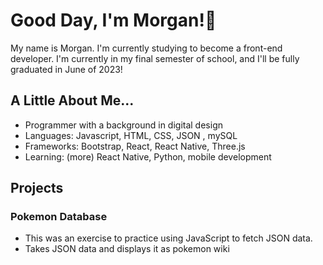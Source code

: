 # Good Day, I'm Morgan!🌼

My name is Morgan. I'm currently studying to become a front-end developer. I'm currently in my final semester of school, and I'll be fully graduated in June of 2023!

## A Little About Me...

- Programmer with a background in digital design
- Languages: Javascript, HTML, CSS, JSON , mySQL
- Frameworks: Bootstrap, React, React Native, Three.js
- Learning: (more) React Native, Python, mobile development

## Projects

### Pokemon Database
- This was an exercise to practice using JavaScript to fetch JSON data.
- Takes JSON data and displays it as pokemon wiki
